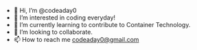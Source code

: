 - 👋 Hi, I’m @codeaday0
- 👀 I’m interested in coding everyday!
- 🌱 I’m currently learning to contribute to Container Technology.
- 💞️ I’m looking to collaborate.
- 📫 How to reach me codeaday0@gmail.com

<!---
codeaday0/codeaday0 is a ✨ special ✨ repository because its `README.md` (this file) appears on your GitHub profile.
You can click the Preview link to take a look at your changes.
--->
